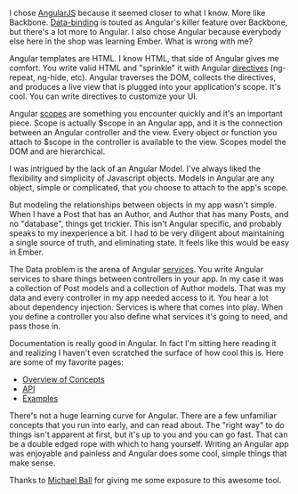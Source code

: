 I chose [AngularJS](http://angularjs.org/) because it seemed closer to what I know. 
More like Backbone. [Data-binding](http://docs.angularjs.org/guide/dev_guide.templates.databinding)
is touted as Angular's killer feature over Backbone, but there's a lot more to
Angular. I also chose Angular because everybody else here in the shop was
learning Ember. What is wrong with me?

Angular templates are HTML. I know HTML, that side of Angular gives me comfort.
You write valid HTML and "sprinkle" it with Angular [directives](http://docs.angularjs.org/guide/directive) 
(ng-repeat, ng-hide, etc). Angular traverses the DOM, collects the directives, and produces
a live view that is plugged into your application's scope. It's cool. You can
write directives to customize your UI.

Angular [scopes](http://docs.angularjs.org/guide/concepts#scope) are something you encounter quickly
and it's an important piece. Scope is actually $scope in an Angular app, and it is the
connection between an Angular controller and the view. Every object or function
you attach to $scope in the controller is available to the view. Scopes model
the DOM and are hierarchical.

I was intrigued by the lack of an Angular Model. I've always liked the
flexibility and simplicity of Javascript objects. Models in Angular are any object, 
simple or complicated, that you choose to attach to the app's scope.

But modeling the relationships between objects in my app wasn't simple. When I
have a Post that has an Author, and Author that has many Posts, and no
"database", things get trickier. This isn't Angular specific, and probably
speaks to my inexperience a bit. I had to be very diligent about maintaining a
single source of truth, and eliminating state. It feels like this would be easy
in Ember.

The Data problem is the arena of Angular [services](http://docs.angularjs.org/guide/dev_guide.services.creating_services). You write Angular services to
share things between controllers in your app. In my case it was a collection of
Post models and a collection of Author models. That was my data and every
controller in my app needed access to it. You hear a lot about dependency
injection. Services is where that comes into play. When you define a
controller you also define what services it's going to need, and pass those in.

Documentation is really good in Angular. In fact I'm sitting here reading it and
realizing I haven't even scratched the surface of how cool this is. Here are
some of my favorite pages:

- [Overview of Concepts](http://docs.angularjs.org/guide/concepts#view)
- [API](http://docs.angularjs.org/api)
- [Examples](http://angularjs.org/)

There's not a huge learning curve for Angular. There are a few unfamiliar
concepts that you run into early, and can read about. The "right way" to do
things isn't apparent at first, but it's up to you and you can go fast. That can
be a double edged rope with which to hang yourself. Writing an Angular app was 
enjoyable and painless and Angular does some cool, simple things that make sense.

Thanks to [Michael Ball](http://twitter.com/ballmw) for giving me some exposure 
to this awesome tool.
